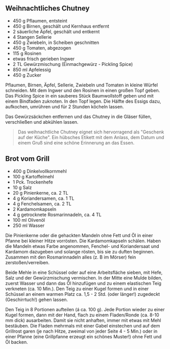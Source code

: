 
## Weihnachtliches Chutney

- 450 g	Pflaumen, entsteint
- 450 g	Birnen, geschält und Kernhaus entfernt
- 2 säuerliche Äpfel, geschält und entkernt
- 4 Stangen Sellerie
- 450 g Zwiebeln, in Scheiben geschnitten
- 450 g	Tomaten, abgezogen
- 115 g	Rosinen
- etwas	frisch gerieben Ingwer 
- 2 TL Gewürzmischung (Einmachgewürz - Pickling Spice)
- 850 ml Apfelessig
- 450 g Zucker

Pflaumen, Birnen, Äpfel, Sellerie, Zwiebeln und Tomaten in kleine Würfel schneiden. Mit dem Ingwer und den Rosinen in einen großen Topf geben. Das Pickling Spice in ein sauberes Stück Baumwollstoff geben und mit einem Bindfaden zuknoten. In den Topf legen. Die Hälfte des Essigs dazu, aufkochen, umrühren und für 2 Stunden köcheln lassen.

Das Gewürzsäckchen entfernen und das Chutney in die Gläser füllen, verschließen und abkühlen lassen.

> Das weihnachtliche Chutney eignet sich hervorragend als "Geschenk auf der Küche". Ein hübsches Etikett mit dem Anlass, dem Datum und einem Gruß sind eine schöne Erinnerung an das Essen.


## Brot vom Grill

- 400 g Dinkelvollkornmehl
- 100 g Kartoffelmehl
- 1 Pck. Trockenhefe
- 10 g Salz
- 20 g Pinienkerne, ca. 2 TL
- 4 g Koriandersamen, ca. 1 TL
- 4 g Fenchelsamen, ca. 2 TL
- 2  Kardamomkapseln
- 4 g getrocknete Rosmarinnadeln, ca. 4 TL
- 100 ml Olivenöl
- 250 ml Wasser

Die Pinienkerne oder die gehackten Mandeln ohne Fett und Öl in einer Pfanne bei kleiner Hitze vorrösten. Die Kardamomkapseln schälen. Haben die Mandeln etwas Farbe angenommen, Fenchel- und Koriandersaat und Kardamom dazugeben und solange rösten, bis sie zu duften beginnen. Zusammen mit den Rosmarinnadeln alles (z. B im Mörser) fein zerstoßen/verreiben.

Beide Mehle in eine Schüssel oder auf eine Arbeitsfläche sieben, mit Hefe, Salz und der Gewürzmischung vermischen. In der Mitte eine Mulde bilden, zuerst Wasser und dann das Öl hinzufügen und zu einem elastischen Teig verkneten (ca. 10 Min.). Den Teig zu einer Kugel formen und in einer Schüssel an einem warmen Platz ca. 1,5 - 2 Std. (oder länger!) zugedeckt (Geschirrtuch!) gehen lassen. 

Den Teig in 8 Portionen aufteilen (á ca. 100 g). Jede Portion wieder zu einer Kugel formen, dann mit der Hand, flach zu einem Fladen/Ronde (ca. 8-10 mm dick) ausarbeiten. Damit sie nicht anhaften, immer mit etwas mit Mehl bestäuben. Die Fladen mehrmals mit einer Gabel einstechen und auf dem Grillrost garen (je nach Hitze, zweimal von jeder Seite 4 - 5 Min.) oder in einer Pfanne (eine Grillpfanne erzeugt ein schönes Muster!) ohne Fett und Öl backen. 
